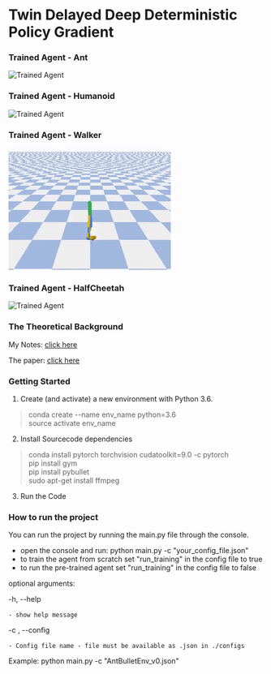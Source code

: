# Twin Delayed Deep Deterministic Policy Gradient


### Trained Agent - Ant

[image1]: https://raw.githubusercontent.com/cpow-89/Twin_Delayed_Deep_Deterministic_Policy_Gradient/master/img/trained_ant.gif "Trained Agent - Ant"
![Trained Agent][image1]

### Trained Agent - Humanoid

[image3]: https://github.com/cpow-89/Twin_Delayed_Deep_Deterministic_Policy_Gradient/blob/master/img/trained_humanoid.gif "Trained Agent - Humanoid"
![Trained Agent][image3]

### Trained Agent - Walker

[image2]: https://github.com/cpow-89/Twin_Delayed_Deep_Deterministic_Policy_Gradient/blob/master/img/trained_walker.gif "Trained Agent - Walker"
![Trained Agent][image2]

### Trained Agent - HalfCheetah

[image4]: https://github.com/cpow-89/Twin_Delayed_Deep_Deterministic_Policy_Gradient/blob/master/img/trained_halfcheetah.gif "Trained Agent - HalfCheetah"
![Trained Agent][image4]


### The Theoretical Background

My Notes: [click here](https://github.com/cpow-89/Twin_Delayed_Deep_Deterministic_Policy_Gradient/blob/master/TD3_Notes.ipynb)<br>

The paper: [click here](https://arxiv.org/pdf/1802.09477.pdf)

### Getting Started

1. Create (and activate) a new environment with Python 3.6.

> conda create --name env_name python=3.6<br>
> source activate env_name

2. Install Sourcecode dependencies

> conda install pytorch torchvision cudatoolkit=9.0 -c pytorch <br>
> pip install gym <br>
> pip install pybullet <br>
> sudo apt-get install ffmpeg <br>

3. Run the Code

### How to run the project

You can run the project by running the main.py file through the console.
- open the console and run: python main.py -c "your_config_file.json" 
- to train the agent from scratch set "run_training" in the config file to true
- to run the pre-trained agent set "run_training" in the config file to false

optional arguments:

-h, --help

    - show help message
    
-c , --config

    - Config file name - file must be available as .json in ./configs
    
Example: python main.py -c "AntBulletEnv_v0.json" 
